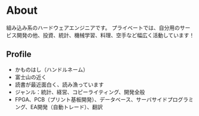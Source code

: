 # About

組み込み系のハードウェアエンジニアです。
プライベートでは、自分用のサービス開発の他、投資、統計、機械学習、料理、空手など幅広く活動しています！

## Profile
- かものはし（ハンドルネーム）
- 富士山の近く
- 読書が最近面白く、読み漁っています
- ジャンル：統計、経営、コピーライティング、開発全般
- FPGA、PCB（プリント基板開発）、データベース、サーバサイドプログラミング、EA開発（自動トレード）、翻訳
